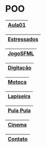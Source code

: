 # POO

| [Aula01](https://github.com/elizadora/POO/tree/main/Aula01) |
| ------------------------------------------------------------- |

| [Estressados](https://github.com/elizadora/POO/tree/main/Estressados) |
| ------------------------------------------------------------- |

| [JogoSFML](https://github.com/elizadora/POO/tree/main/JogoSFML) |
| ------------------------------------------------------------- |

| [Digitação](https://github.com/elizadora/POO/tree/main/Digitacao) |
| ------------------------------------------------------------- |

| [Motoca](https://github.com/elizadora/POO/tree/main/Motoca) |
| ------------------------------------------------------------- |

| [Lapiseira](https://github.com/elizadora/POO/tree/main/Lapiseira) |
| ------------------------------------------------------------- |

| [Pula Pula](https://github.com/elizadora/POO/tree/main/PulaPula) |
| ------------------------------------------------------------- |

| [Cinema](https://github.com/elizadora/POO/tree/main/Cinema) |
| ------------------------------------------------------------- |

| [Contato](https://github.com/elizadora/POO/tree/main/Contato) |
| ------------------------------------------------------------- |
